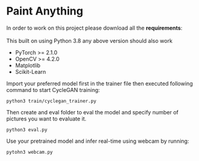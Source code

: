 # Paint Anything

In order to work on this project please download all the **requirements**:\
\
This built on using Python 3.8 any above version should also work
- PyTorch >= 2.1.0
- OpenCV >= 4.2.0
- Matplotlib
- Scikit-Learn

Import your preferred model first in the trainer file then executed following command to start CycleGAN training:

```
python3 train/cyclegan_trainer.py
```

Then create and eval folder to eval the model and specify number of pictures you want to evaluate it.
```
python3 eval.py
```

Use your pretrained model and infer real-time using webcam by running:
```
pytohn3 webcam.py
```
